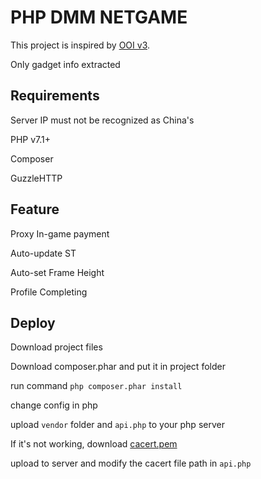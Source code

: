 # PHP DMM NETGAME

This project is inspired by [OOI v3](https://github.com/acgx/ooi3).

Only gadget info extracted

## Requirements

Server IP must not be recognized as China's

PHP v7.1+

Composer

GuzzleHTTP

## Feature

Proxy In-game payment

Auto-update ST

Auto-set Frame Height

Profile Completing

## Deploy

Download project files

Download composer.phar and put it in project folder

run command ```php composer.phar install```

change config in php

upload ```vendor``` folder and ```api.php``` to your php server

If it's not working, download [cacert.pem](https://curl.haxx.se/ca/cacert.pem)

upload to server and modify the cacert file path in ```api.php```
